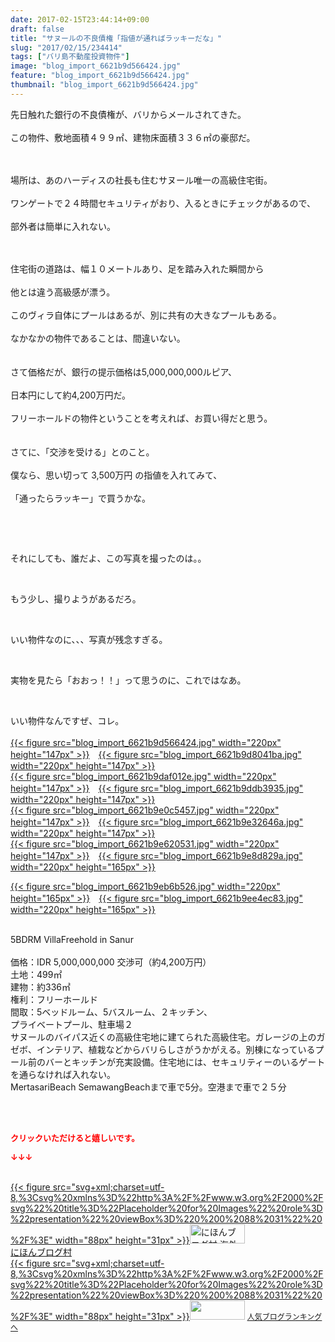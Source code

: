 ```yaml
---
date: 2017-02-15T23:44:14+09:00
draft: false
title: "サヌールの不良債権「指値が通ればラッキーだな」"
slug: "2017/02/15/234414"
tags: ["バリ島不動産投資物件"]
image: "blog_import_6621b9d566424.jpg"
feature: "blog_import_6621b9d566424.jpg"
thumbnail: "blog_import_6621b9d566424.jpg"
---
```

<p>先日触れた銀行の不良債権が、バリからメールされてきた。<br/><br/>この物件、敷地面積４９９㎡、建物床面積３３６㎡の豪邸だ。</p><p><br/><br/>場所は、あのハーディスの社長も住むサヌール唯一の高級住宅街。<br/><br/>ワンゲートで２４時間セキュリティがおり、入るときにチェックがあるので、<br/><br/>部外者は簡単に入れない。</p><p><br/><br/>住宅街の道路は、幅１０メートルあり、足を踏み入れた瞬間から<br/><br/>他とは違う高級感が漂う。<br/><br/>このヴィラ自体にプールはあるが、別に共有の大きなプールもある。<br/><br/>なかなかの物件であることは、間違いない。<br/><br/><br/>さて価格だが、銀行の提示価格は5,000,000,000ルピア、<br/><br/>日本円にして約4,200万円だ。<br/><br/>フリーホールドの物件ということを考えれば、お買い得だと思う。<br/><br/><br/>さてに、「交渉を受ける」とのこと。<br/><br/>僕なら、思い切って 3,500万円 の指値を入れてみて、<br/><br/>「通ったらラッキー」で買うかな。</p><p> </p><p> </p><p>それにしても、誰だよ、この写真を撮ったのは。。</p><p> </p><p>もう少し、撮りようがあるだろ。</p><p> </p><p>いい物件なのに、、、写真が残念すぎる。</p><p> </p><p>実物を見たら「おおっ！！」って思うのに、これではなあ。</p><p> </p><p>いい物件なんですぜ、コレ。<br/><br/><a href="blog_import_6621b9d68d683.jpg">{{< figure src="blog_import_6621b9d566424.jpg" width="220px" height="147px" >}}</a>　<a href="blog_import_6621b9d92410f.jpg">{{< figure src="blog_import_6621b9d8041ba.jpg" width="220px" height="147px" >}}</a><br/><a href="blog_import_6621b9dc1a345.jpg">{{< figure src="blog_import_6621b9daf012e.jpg" width="220px" height="147px" >}}</a>　<a href="blog_import_6621b9dee37ca.jpg">{{< figure src="blog_import_6621b9ddb3935.jpg" width="220px" height="147px" >}}</a><br/><a href="blog_import_6621b9e1db945.jpg">{{< figure src="blog_import_6621b9e0c5457.jpg" width="220px" height="147px" >}}</a>　<a href="blog_import_6621b9e449d6a.jpg">{{< figure src="blog_import_6621b9e32646a.jpg" width="220px" height="147px" >}}</a><br/><a href="blog_import_6621b9e739163.jpg">{{< figure src="blog_import_6621b9e620531.jpg" width="220px" height="147px" >}}</a>　<a href="blog_import_6621b9e9efdfa.jpg">{{< figure src="blog_import_6621b9e8d829a.jpg" width="220px" height="165px" >}}</a></p><p><a href="blog_import_6621b9ec89ff4.jpg">{{< figure src="blog_import_6621b9eb6b526.jpg" width="220px" height="165px" >}}</a>　<a href="blog_import_6621b9ef67076.jpg">{{< figure src="blog_import_6621b9ee4ec83.jpg" width="220px" height="165px" >}}</a></p><p><br/>5BDRM VillaFreehold in Sanur<br/><br/>価格：IDR 5,000,000,000 交渉可（約4,200万円）<br/>土地：499㎡<br/>建物：約336㎡<br/>権利：フリーホールド<br/>間取：5ベッドルーム、5バスルーム、２キッチン、<br/>プライベートプール、駐車場２<br/>サヌールのバイパス近くの高級住宅地に建てられた高級住宅。ガレージの上のガゼボ、インテリア、植栽などからバリらしさがうかがえる。別棟になっているプール前のバーとキッチンが充実設備。住宅地には、セキュリティーのいるゲートを通らなければ入れない。<br/>MertasariBeach SemawangBeachまで車で5分。空港まで車で２５分<br/> </p> <p><font color="#ff0000" size="2"><strong>クリックいただけると嬉しいです。</strong></font></p><p><font color="#ff0000" size="2"><strong>↓↓↓</strong></font></p><p><br/><a href="ranking.html?p_cid=01260127" target="_blank">{{< figure src="svg+xml;charset=utf-8,%3Csvg%20xmlns%3D%22http%3A%2F%2Fwww.w3.org%2F2000%2Fsvg%22%20title%3D%22Placeholder%20for%20Images%22%20role%3D%22presentation%22%20viewBox%3D%220%200%2088%2031%22%20%2F%3E" width="88px" height="31px" >}}<noscript><img alt="にほんブログ村 海外生活ブログ バリ島情報へ" border="0" height="31" src="https://img-proxy.blog-video.jp/images?url=http%3A%2F%2Foverseas.blogmura.com%2Fbali%2Fimg%2Fbali88_31.gif" width="88"></noscript></a><br/><a href="ranking.html?p_cid=01260127" target="_blank">にほんブログ村</a><br/><a href="link.php?1804582" title="人気ブログランキングへ">{{< figure src="svg+xml;charset=utf-8,%3Csvg%20xmlns%3D%22http%3A%2F%2Fwww.w3.org%2F2000%2Fsvg%22%20title%3D%22Placeholder%20for%20Images%22%20role%3D%22presentation%22%20viewBox%3D%220%200%2088%2031%22%20%2F%3E" width="88px" height="31px" >}}<noscript><img border="0" height="31" src="https://blog.with2.net/img/banner/banner_22.gif" width="88"></noscript></a> <a href="link.php?1804582" style="font-size: 12px;">人気ブログランキングへ</a></p>

